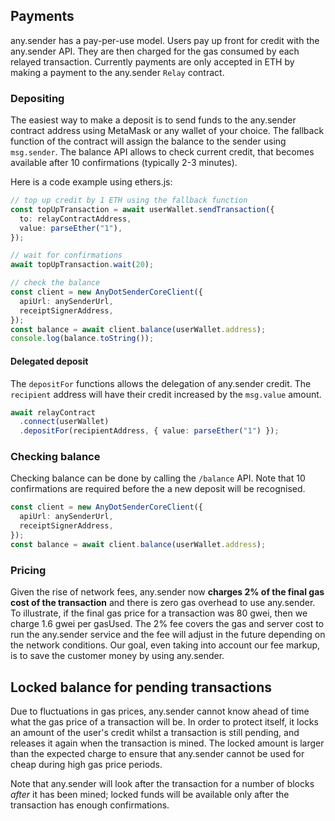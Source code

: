 ## Payments

any.sender has a pay-per-use model. Users pay up front for credit with the any.sender API. They are then charged for the gas consumed by each relayed transaction. Currently payments are only accepted in ETH by making a payment to the any.sender `Relay` contract.

### Depositing

The easiest way to make a deposit is to send funds to the any.sender contract address using MetaMask or any wallet of your choice. The fallback function of the contract will assign the balance to the sender using `msg.sender`. The balance API allows to check current credit, that becomes available after 10 confirmations (typically 2-3 minutes).

Here is a code example using ethers.js:

```ts
// top up credit by 1 ETH using the fallback function
const topUpTransaction = await userWallet.sendTransaction({
  to: relayContractAddress,
  value: parseEther("1"),
});

// wait for confirmations
await topUpTransaction.wait(20);

// check the balance
const client = new AnyDotSenderCoreClient({
  apiUrl: anySenderUrl,
  receiptSignerAddress,
});
const balance = await client.balance(userWallet.address);
console.log(balance.toString());
```

#### Delegated deposit

The `depositFor` functions allows the delegation of any.sender credit. The `recipient` address will have their credit increased by the `msg.value` amount.

```ts
await relayContract
  .connect(userWallet)
  .depositFor(recipientAddress, { value: parseEther("1") });
```

### Checking balance

Checking balance can be done by calling the `/balance` API. Note that 10 confirmations are required before the a new deposit will be recognised.

```ts
const client = new AnyDotSenderCoreClient({
  apiUrl: anySenderUrl,
  receiptSignerAddress,
});
const balance = await client.balance(userWallet.address);
```

### Pricing

Given the rise of network fees, any.sender now **charges 2% of the final gas cost of the transaction** and there is zero gas overhead to use any.sender. To illustrate, if the final gas price for a transaction was 80 gwei, then we charge 1.6 gwei per gasUsed. The 2% fee covers the gas and server cost to run the any.sender service and the fee will adjust in the future depending on the network conditions. Our goal, even taking into account our fee markup, is to save the customer money by using any.sender.

## Locked balance for pending transactions

Due to fluctuations in gas prices, any.sender cannot know ahead of time what the gas price of a transaction will be. In order to protect itself, it locks an amount of the user's credit whilst a transaction is still pending, and releases it again when the transaction is mined. The locked amount is larger than the expected charge to ensure that any.sender cannot be used for cheap during high gas price periods.

Note that any.sender will look after the transaction for a number of blocks _after_ it has been mined; locked funds will be available only after the transaction has enough confirmations.
